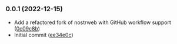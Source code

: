 ## <small>0.0.1 (2022-12-15)</small>

* Add a refactored fork of nostrweb with GitHub workflow support ([0c09c8b](https://github.com/block-core/blockcore-nostrweb/commit/0c09c8b))
* Initial commit ([ee34e0c](https://github.com/block-core/blockcore-nostrweb/commit/ee34e0c))



